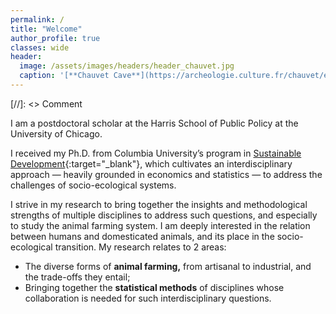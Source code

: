 ```yaml
---
permalink: /
title: "Welcome"
author_profile: true
classes: wide
header:
  image: /assets/images/headers/header_chauvet.jpg
  caption: '[**Chauvet Cave**](https://archeologie.culture.fr/chauvet/en/symbolic-expressions){:target="_blank"} (~ 34,000 BP)'
---
```


[//]: <> Comment

I am a postdoctoral scholar at the Harris School of Public Policy at the University of Chicago.

I received my Ph.D. from Columbia University’s program in [Sustainable Development](https://www.sipa.columbia.edu/academics/programs/phd-sustainable-development){:target="_blank"}, which cultivates an interdisciplinary approach — heavily grounded in economics and statistics — to address the challenges of socio-ecological systems.

I strive in my research to bring together the insights and methodological strengths of multiple disciplines to address such questions, and especially to study the animal farming system. I am deeply interested in the relation between humans and domesticated animals, and its place in the socio-ecological transition. My research relates to 2 areas:

  - The diverse forms of **animal farming,** from artisanal to industrial, and the trade-offs they entail;
  - Bringing together the **statistical methods** of disciplines whose collaboration is needed for such interdisciplinary questions.


